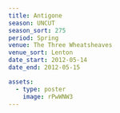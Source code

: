 ```yaml
---
title: Antigone
season: UNCUT
season_sort: 275
period: Spring
venue: The Three Wheatsheaves
venue_sort: Lenton
date_start: 2012-05-14
date_end: 2012-05-15

assets:
  - type: poster
    image: rPwWNW3
---
```

